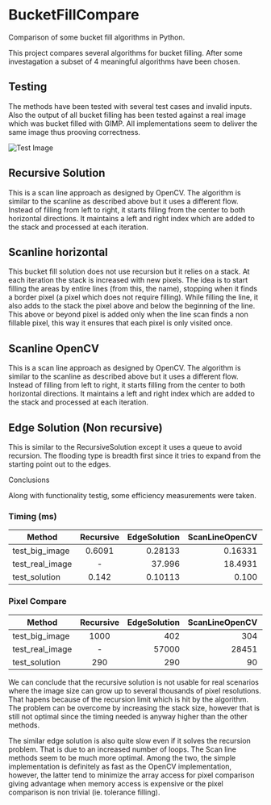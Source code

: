 # BucketFillCompare
Comparison of some bucket fill algorithms in Python.

This project compares several algorithms for bucket filling. After some investagation 
a subset of 4 meaningful algorithms have been chosen. 

## Testing

The methods have been tested with several test cases and invalid inputs. Also the output
of all bucket filling has been tested against a real image which was bucket filled with GIMP.
All implementations seem to deliver the same image thus prooving correctness.

![Test Image][test_image]

[test_image]: https://github.com/szandara/BucketFillCompare/blob/master/test_kayak_res.jpg

## Recursive Solution
This is a scan line approach as designed by OpenCV. The algorithm is similar to
the scanline as described above but it uses a different flow. Instead of filling
from left to right, it starts filling from the center to both horizontal directions.
It maintains a left and right index which are added to the stack and processed
at each iteration.

## Scanline horizontal

This bucket fill solution does not use recursion but it relies on a stack.
At each iteration the stack is increased with new pixels. The idea is to start
filling the areas by entire lines (from this, the name), stopping when
it finds a border pixel (a pixel which does not require filling). While filling
the line, it also adds to the stack the pixel above and below the beginning of the line.
This above or beyond pixel is added only when the line scan finds a non fillable pixel,
this way it ensures that each pixel is only visited once.

## Scanline OpenCV
This is a scan line approach as designed by OpenCV. The algorithm is similar to
the scanline as described above but it uses a different flow. Instead of filling
from left to right, it starts filling from the center to both horizontal directions.
It maintains a left and right index which are added to the stack and processed
at each iteration.

## Edge Solution (Non recursive)
This is similar to the RecursiveSolution except it uses a queue to avoid
recursion. The flooding type is breadth first since it tries to expand
from the starting point out to the edges.

Conclusions

Along with functionality testig, some efficiency measurements were taken.

### Timing (ms)

| Method         | Recursive  | EdgeSolution  | ScanLineOpenCV | ScanLineWikipedia |
| -------------  |:----------:| -------------:| --------------:| -----------------:|
| test_big_image |0.6091      | 0.28133       | 0.16331        | 0.16188           |
| test_real_image|-           | 37.996        | 18.4931        | 30.6818           |
| test_solution  |0.142       | 0.10113       | 0.100          | 0.1018            |


### Pixel Compare 

| Method         | Recursive  | EdgeSolution  | ScanLineOpenCV | ScanLineWikipedia |
| -------------  |:----------:| -------------:| --------------:| -----------------:|
| test_big_image |1000        | 402           | 304            | 308               |
| test_real_image|-           | 57000         | 28451          | 54671             |
| test_solution  |290         | 290           | 90             | 163               |


We can conclude that the recursive solution is not usable for real scenarios where the image size can grow up to several
thousands of pixel resolutions. That hapens because of the recursion limit which is hit by the algorithm. The problem
can be overcome by increasing the stack size, however that is still not optimal since the timing needed is anyway
higher than the other methods.

The similar edge solution is also quite slow even if it solves the recursion problem. That is due to an increased number of
loops. The Scan line methods seem to be much more optimal. Among the two, the simple implementation is definitely as fast
as the OpenCV implementation, however, the latter tend to minimize the array access for pixel comparison giving advantage
when memory access is expensive or the pixel comparison is non trivial (ie. tolerance filling).
